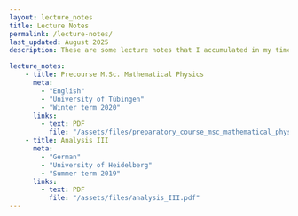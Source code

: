 ```yaml
---
layout: lecture_notes
title: Lecture Notes
permalink: /lecture-notes/
last_updated: August 2025
description: These are some lecture notes that I accumulated in my time as a student and after. No guarantee that these are correct or complete nor necessarily properly formatted. I happily provided you with the LaTeX code of the notes upon request and further with my lecture notes on "Experimentalphysik IV und V", that possibly contain copyright material, which is why I am not posting them here.

lecture_notes:
    - title: Precourse M.Sc. Mathematical Physics
      meta:
        - "English"
        - "University of Tübingen"
        - "Winter term 2020"
      links:
        - text: PDF
          file: "/assets/files/preparatory_course_msc_mathematical_physics.pdf"
    - title: Analysis III
      meta:
        - "German"
        - "University of Heidelberg"
        - "Summer term 2019"
      links:
        - text: PDF
          file: "/assets/files/analysis_III.pdf"
---
```


